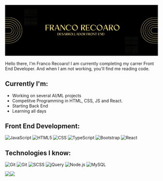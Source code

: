 <img src="https://github.com/franco-recoaro/Franco-Recoaro/blob/main/FRANCO_RECOARO-transformed.png">

Hello there, I'm Franco Recoaro! I am currently completing my carrer Front End Developer. And when I am not working, you'll find me reading code.

## Currently I'm:

- Working on several AI/ML projects
- Competitve Programming in HTML, CSS, JS and React.
- Starting Back End
- Learning all days


## Front End Development:

![JavaScript](https://img.shields.io/badge/-JavaScript-000000?style=flat&logo=javascript)
![HTML5](https://img.shields.io/badge/-HTML5-000000?style=flat&logo=HTML5)
![CSS](https://camo.githubusercontent.com/a4b2ae646208c7c6f9f282199ebfa1d80bbe93260718fec2adaee23f8b0299dc/68747470733a2f2f696d672e736869656c64732e696f2f62616467652f2d4353532d3030303f266c6f676f3d43535333)
![TypeScript](https://camo.githubusercontent.com/cd84d2faff733f9729916b6d04ae189daaea4bc1773dd6202d5c3006cfcc8d64/68747470733a2f2f696d672e736869656c64732e696f2f62616467652f2d547970655363726970742d3030303f266c6f676f3d54797065536372697074266c6f676f436f6c6f723d303037414343)
![Bootstrap](https://img.shields.io/badge/-Bootstrap-05122A?style=flat&logo=bootstrap&logoColor=563D7C)
![React](https://img.shields.io/badge/-React-000000?style=flat&logo=React&logoColor=61DAFB)




## Technologies I know:

![Git](https://img.shields.io/badge/-Git-000000?style=flat&logo=git&logoColor=F05032)
![Git](https://camo.githubusercontent.com/8412e9c17280c075fd75bc4c79e044580ac5ae8140ae31849621ea6750d4daf0/68747470733a2f2f696d672e736869656c64732e696f2f62616467652f2d4769744875622d3030303f266c6f676f3d476974487562)
![SCSS](https://camo.githubusercontent.com/3451cda8ccc2cc7852a3db61ef1c637f6ff5fc4df3dd251de8e4b40cabe9631c/68747470733a2f2f696d672e736869656c64732e696f2f62616467652f2d534353532d3030303f266c6f676f3d53617373)
![jQuery](https://img.shields.io/badge/-jQuery-000000?style=flat&logo=jQuery&logoColor=0769AD)
![Node.js](https://img.shields.io/badge/-Node.js-000000?style=flat&logo=node.js&logoColor=339933)
![MySQL](https://camo.githubusercontent.com/8be810213ff082cd017f6875ab5278558380590710b5aa48b10bfa5c69a21708/68747470733a2f2f696d672e736869656c64732e696f2f62616467652f2d4d7953514c2d3030303f266c6f676f3d4d7953514c)




<img align="" height='130px' src="https://github-readme-stats.vercel.app/api?username=franco-recoaro&hide_title=true&show_icons=true&include_all_commits=true&line_height=21&bg_color=0,EC6C6C,FFD479,FFFC79,73FA79&theme=graywhite" /><img align="" height='130px' src="https://github-readme-stats.vercel.app/api/top-langs/?username=franco-recoaro&hide_title=true&layout=compact&bg_color=0,73FA79,73FDFF,D783FF&theme=graywhite" />

